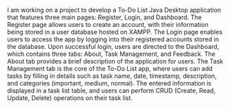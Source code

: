 I am working on a project to develop a To-Do List Java Desktop application that features three main pages: Register, Login, and Dashboard. The Register page allows users to create an account, with their information being stored in a user database hosted on XAMPP. The Login page enables users to access the app by logging into their registered accounts stored in the database. Upon successful login, users are directed to the Dashboard, which contains three tabs: About, Task Management, and Feedback. The About tab provides a brief description of the application for users. The Task Management tab is the core of the To-Do List app, where users can add tasks by filling in details such as task name, date, timestamp, description, and categories (important, medium, normal). The entered information is displayed in a task list table, and users can perform CRUD (Create, Read, Update, Delete) operations on their task list.
